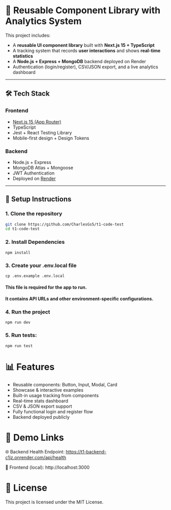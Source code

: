 # 🧩 Reusable Component Library with Analytics System

This project includes:

- A **reusable UI component library** built with **Next.js 15 + TypeScript**
- A tracking system that records **user interactions** and shows **real-time statistics**
- A **Node.js + Express + MongoDB** backend deployed on Render
- Authentication (login/register), CSV/JSON export, and a live analytics dashboard

---

## 🛠️ Tech Stack

### Frontend
- [Next.js 15 (App Router)](https://nextjs.org/)
- TypeScript
- Jest + React Testing Library
- Mobile-first design + Design Tokens

### Backend
- Node.js + Express
- MongoDB Atlas + Mongoose
- JWT Authentication
- Deployed on [Render](https://render.com)

---

## 🚀 Setup Instructions

### 1. Clone the repository

```bash
git clone https://github.com/CharlesGs5/t1-code-test
cd t1-code-test
```

### 2. Install Dependencies
```
npm install
```

### 3. Create your .env.local file
```
cp .env.example .env.local
```
#### This file is required for the app to run.
#### It contains API URLs and other environment-specific configurations.

### 4. Run the project
```
npm run dev
```

### 5. Run tests:
```
npm run test
```

# 📊 Features

- Reusable components: Button, Input, Modal, Card
- Showcase & interactive examples
- Built-in usage tracking from components
- Real-time stats dashboard
- CSV & JSON export support
- Fully functional login and register flow
- Backend deployed publicly


# 🔗 Demo Links

🌐 Backend Health Endpoint: https://t1-backend-c1jz.onrender.com/api/health

🧪 Frontend (local): http://localhost:3000


# 📎 License

This project is licensed under the MIT License.
